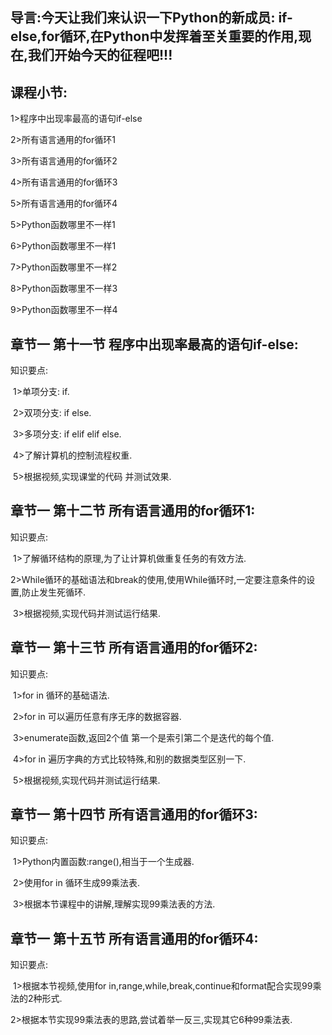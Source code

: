 ## 导言:今天让我们来认识一下Python的新成员: if-else,for循环,在Python中发挥着至关重要的作用,现在,我们开始今天的征程吧!!!

## 课程小节:  

1>程序中出现率最高的语句if-else

2>所有语言通用的for循环1

3>所有语言通用的for循环2

4>所有语言通用的for循环3

5>所有语言通用的for循环4

5>Python函数哪里不一样1

6>Python函数哪里不一样1

7>Python函数哪里不一样2

8>Python函数哪里不一样3

9>Python函数哪里不一样4

## 章节一  第十一节 程序中出现率最高的语句if-else:
   知识要点:

​        1>单项分支:   if.

​        2>双项分支:   if   else.

​        3>多项分支:  if  elif   elif   else.

​        4>了解计算机的控制流程权重.

​        5>根据视频,实现课堂的代码 并测试效果.

## 章节一  第十二节 所有语言通用的for循环1:
   知识要点:

​        1>了解循环结构的原理,为了让计算机做重复任务的有效方法.

​        2>While循环的基础语法和break的使用,使用While循环时,一定要注意条件的设置,防止发生死循环.

​        3>根据视频,实现代码并测试运行结果.

## 章节一  第十三节 所有语言通用的for循环2:
   知识要点:

​        1>for in 循环的基础语法.

​        2>for in 可以遍历任意有序无序的数据容器.

​        3>enumerate函数,返回2个值 第一个是索引第二个是迭代的每个值.

​        4>for in 遍历字典的方式比较特殊,和别的数据类型区别一下.

​        5>根据视频,实现代码并测试运行结果.

## 章节一  第十四节 所有语言通用的for循环3:
   知识要点:

​        1>Python内置函数:range(),相当于一个生成器.

​        2>使用for  in 循环生成99乘法表.

​        3>根据本节课程中的讲解,理解实现99乘法表的方法.

## 章节一  第十五节 所有语言通用的for循环4:
   知识要点:

​        1>根据本节视频,使用for in,range,while,break,continue和format配合实现99乘法的2种形式.

​        2>根据本节实现99乘法表的思路,尝试着举一反三,实现其它6种99乘法表.